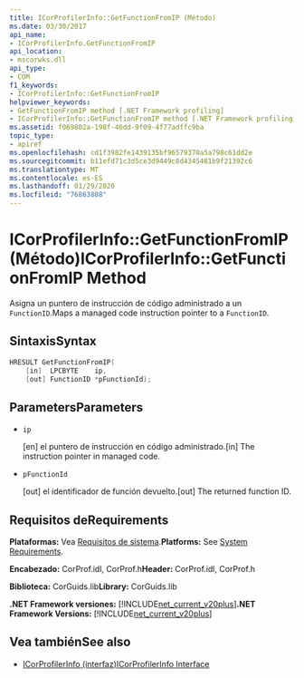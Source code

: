 ```yaml
---
title: ICorProfilerInfo::GetFunctionFromIP (Método)
ms.date: 03/30/2017
api_name:
- ICorProfilerInfo.GetFunctionFromIP
api_location:
- mscorwks.dll
api_type:
- COM
f1_keywords:
- ICorProfilerInfo::GetFunctionFromIP
helpviewer_keywords:
- GetFunctionFromIP method [.NET Framework profiling]
- ICorProfilerInfo::GetFunctionFromIP method [.NET Framework profiling]
ms.assetid: f069802a-198f-46dd-9f09-4f77adffc9ba
topic_type:
- apiref
ms.openlocfilehash: cd1f3982fe1439135bf96579370a5a798c61dd2e
ms.sourcegitcommit: b11efd71c3d5ce3d9449c8d4345481b9f21392c6
ms.translationtype: MT
ms.contentlocale: es-ES
ms.lasthandoff: 01/29/2020
ms.locfileid: "76863808"
---
```

# <a name="icorprofilerinfogetfunctionfromip-method"></a><span data-ttu-id="7da35-102">ICorProfilerInfo::GetFunctionFromIP (Método)</span><span class="sxs-lookup"><span data-stu-id="7da35-102">ICorProfilerInfo::GetFunctionFromIP Method</span></span>
<span data-ttu-id="7da35-103">Asigna un puntero de instrucción de código administrado a un `FunctionID`.</span><span class="sxs-lookup"><span data-stu-id="7da35-103">Maps a managed code instruction pointer to a `FunctionID`.</span></span>  
  
## <a name="syntax"></a><span data-ttu-id="7da35-104">Sintaxis</span><span class="sxs-lookup"><span data-stu-id="7da35-104">Syntax</span></span>  
  
```cpp  
HRESULT GetFunctionFromIP(  
    [in]  LPCBYTE    ip,  
    [out] FunctionID *pFunctionId);  
```  
  
## <a name="parameters"></a><span data-ttu-id="7da35-105">Parameters</span><span class="sxs-lookup"><span data-stu-id="7da35-105">Parameters</span></span>

- `ip`

  <span data-ttu-id="7da35-106">\[en] el puntero de instrucción en código administrado.</span><span class="sxs-lookup"><span data-stu-id="7da35-106">\[in] The instruction pointer in managed code.</span></span>

- `pFunctionId`

  <span data-ttu-id="7da35-107">\[out] el identificador de función devuelto.</span><span class="sxs-lookup"><span data-stu-id="7da35-107">\[out] The returned function ID.</span></span>

## <a name="requirements"></a><span data-ttu-id="7da35-108">Requisitos de</span><span class="sxs-lookup"><span data-stu-id="7da35-108">Requirements</span></span>  
 <span data-ttu-id="7da35-109">**Plataformas:** Vea [Requisitos de sistema](../../../../docs/framework/get-started/system-requirements.md).</span><span class="sxs-lookup"><span data-stu-id="7da35-109">**Platforms:** See [System Requirements](../../../../docs/framework/get-started/system-requirements.md).</span></span>  
  
 <span data-ttu-id="7da35-110">**Encabezado:** CorProf.idl, CorProf.h</span><span class="sxs-lookup"><span data-stu-id="7da35-110">**Header:** CorProf.idl, CorProf.h</span></span>  
  
 <span data-ttu-id="7da35-111">**Biblioteca:** CorGuids.lib</span><span class="sxs-lookup"><span data-stu-id="7da35-111">**Library:** CorGuids.lib</span></span>  
  
 <span data-ttu-id="7da35-112">**.NET Framework versiones:** [!INCLUDE[net_current_v20plus](../../../../includes/net-current-v20plus-md.md)]</span><span class="sxs-lookup"><span data-stu-id="7da35-112">**.NET Framework Versions:** [!INCLUDE[net_current_v20plus](../../../../includes/net-current-v20plus-md.md)]</span></span>  
  
## <a name="see-also"></a><span data-ttu-id="7da35-113">Vea también</span><span class="sxs-lookup"><span data-stu-id="7da35-113">See also</span></span>

- [<span data-ttu-id="7da35-114">ICorProfilerInfo (interfaz)</span><span class="sxs-lookup"><span data-stu-id="7da35-114">ICorProfilerInfo Interface</span></span>](icorprofilerinfo-interface.md)
